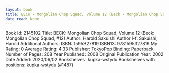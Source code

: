 ```yaml
---
layout: book
title: BECK - Mongolian Chop Squad, Volume 12 (Beck - Mongolian Chop Squad,  no. 12)
date_read: None
---
```


Book Id: 2145102
Title: BECK: Mongolian Chop Squad, Volume 12 (Beck: Mongolian Chop Squad, #12)
Author: Harold Sakuishi
Author l-f: Sakuishi, Harold
Additional Authors: 
ISBN: 1595327819
ISBN13: 9781595327819
My Rating: 0
Average Rating: 4.33
Publisher: TokyoPop
Binding: Paperback
Number of Pages: 208
Year Published: 2008
Original Publication Year: 2002
Date Added: 2020/06/02
Bookshelves: kupka-wstydu
Bookshelves with positions: kupka-wstydu (#1487)

